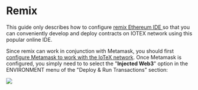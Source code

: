# Remix

This guide only describes how to configure [remix Ethereum IDE ](https://remix.ethereum.org/)so that you can conveniently develop and deploy contracts on IOTEX network using this popular online IDE.

Since remix can work in conjunction with Metamask, you should first [configure Metamask to work with the IoTeX network](../../main-doc/using-iotex/metamask/). Once Metamask is configured, you simply need to to select the "**Injected Web3**" option in the ENVIRONMENT menu of the "Deploy & Run Transactions" section:

![](<../../.gitbook/assets/image (19).png>)

